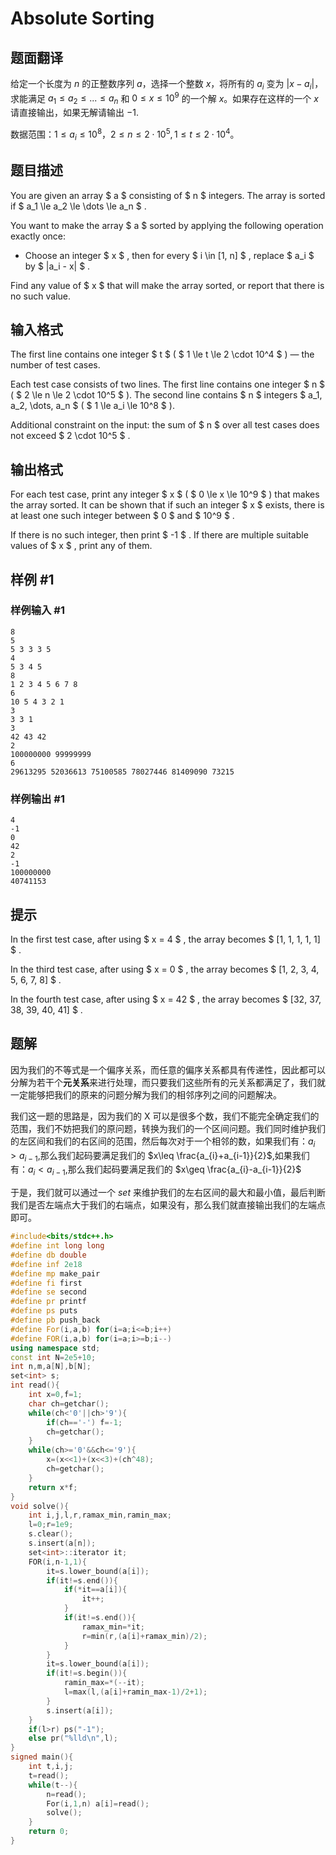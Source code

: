 
# Absolute Sorting

## 题面翻译

给定一个长度为 $n$ 的正整数序列 $a$，选择一个整数 $x$，将所有的 $a_i$ 变为 $|x-a_i|$，求能满足 $a_1\le a_2\le...\le a_n$ 和 $0\le x\le 10^9$ 的一个解 $x$。如果存在这样的一个 $x$ 请直接输出，如果无解请输出 $-1$.

数据范围：$1\le a_i\le10^8，2\le n\le2\cdot 10^5,1\le t\le2\cdot 10^4$。

## 题目描述

You are given an array $ a $ consisting of $ n $ integers. The array is sorted if $ a_1 \le a_2 \le \dots \le a_n $ .

You want to make the array $ a $ sorted by applying the following operation exactly once:

- Choose an integer $ x $ , then for every $ i \in [1, n] $ , replace $ a_i $ by $ |a_i - x| $ .

Find any value of $ x $ that will make the array sorted, or report that there is no such value.

## 输入格式

The first line contains one integer $ t $ ( $ 1 \le t \le 2 \cdot 10^4 $ ) — the number of test cases.

Each test case consists of two lines. The first line contains one integer $ n $ ( $ 2 \le n \le 2 \cdot 10^5 $ ). The second line contains $ n $ integers $ a_1, a_2, \dots, a_n $ ( $ 1 \le a_i \le 10^8 $ ).

Additional constraint on the input: the sum of $ n $ over all test cases does not exceed $ 2 \cdot 10^5 $ .

## 输出格式

For each test case, print any integer $ x $ ( $ 0 \le x \le 10^9 $ ) that makes the array sorted. It can be shown that if such an integer $ x $ exists, there is at least one such integer between $ 0 $ and $ 10^9 $ .

If there is no such integer, then print $ -1 $ . If there are multiple suitable values of $ x $ , print any of them.

## 样例 #1

### 样例输入 #1

```
8
5
5 3 3 3 5
4
5 3 4 5
8
1 2 3 4 5 6 7 8
6
10 5 4 3 2 1
3
3 3 1
3
42 43 42
2
100000000 99999999
6
29613295 52036613 75100585 78027446 81409090 73215
```

### 样例输出 #1

```
4
-1
0
42
2
-1
100000000
40741153
```

## 提示

In the first test case, after using $ x = 4 $ , the array becomes $ [1, 1, 1, 1, 1] $ .

In the third test case, after using $ x = 0 $ , the array becomes $ [1, 2, 3, 4, 5, 6, 7, 8] $ .

In the fourth test case, after using $ x = 42 $ , the array becomes $ [32, 37, 38, 39, 40, 41] $ .

## 题解
因为我们的不等式是一个偏序关系，而任意的偏序关系都具有传递性，因此都可以分解为若干个**元关系**来进行处理，而只要我们这些所有的元关系都满足了，我们就一定能够把我们的原来的问题分解为我们的相邻序列之间的问题解决。

我们这一题的思路是，因为我们的 X 可以是很多个数，我们不能完全确定我们的范围，我们不妨把我们的原问题，转换为我们的一个区间问题。我们同时维护我们的左区间和我们的右区间的范围，然后每次对于一个相邻的数，如果我们有：$a_{i}>a_{i-1}$,那么我们起码要满足我们的 $x\leq \frac{a_{i}+a_{i-1}}{2}$,如果我们有：$a_{i}<a_{i-1}$,那么我们起码要满足我们的 $x\geq \frac{a_{i}-a_{i-1}}{2}$

于是，我们就可以通过一个 $set$ 来维护我们的左右区间的最大和最小值，最后判断我们是否左端点大于我们的右端点，如果没有，那么我们就直接输出我们的左端点即可。
```cpp
#include<bits/stdc++.h>
#define int long long
#define db double
#define inf 2e18
#define mp make_pair
#define fi first
#define se second
#define pr printf
#define ps puts
#define pb push_back
#define For(i,a,b) for(i=a;i<=b;i++)
#define FOR(i,a,b) for(i=a;i>=b;i--)
using namespace std;
const int N=2e5+10;
int n,m,a[N],b[N];
set<int> s;
int read(){
	int x=0,f=1;
	char ch=getchar();
	while(ch<'0'||ch>'9'){
		if(ch=='-') f=-1;
		ch=getchar();
	}
	while(ch>='0'&&ch<='9'){
		x=(x<<1)+(x<<3)+(ch^48);
		ch=getchar();
	}
	return x*f;
}
void solve(){
	int i,j,l,r,ramax_min,ramin_max;
	l=0;r=1e9;
	s.clear();
	s.insert(a[n]);
	set<int>::iterator it;
	FOR(i,n-1,1){
		it=s.lower_bound(a[i]);
		if(it!=s.end()){
			if(*it==a[i]){
				it++;
			}
			if(it!=s.end()){
				ramax_min=*it;
				r=min(r,(a[i]+ramax_min)/2);
			}
		} 
		it=s.lower_bound(a[i]);
		if(it!=s.begin()){
			ramin_max=*(--it);
			l=max(l,(a[i]+ramin_max-1)/2+1);
		} 
		s.insert(a[i]);
	}
	if(l>r) ps("-1");
	else pr("%lld\n",l);
}
signed main(){
	int t,i,j;
	t=read();
	while(t--){
		n=read();
		For(i,1,n) a[i]=read();
		solve();
	}
	return 0;
}
```